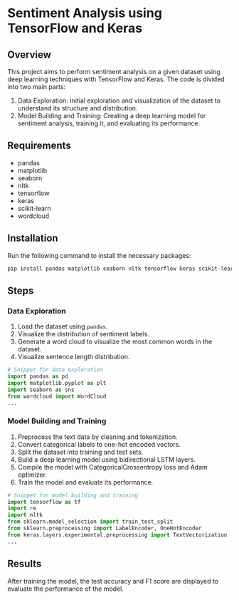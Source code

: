 # Sentiment Analysis using TensorFlow and Keras

## Overview

This project aims to perform sentiment analysis on a given dataset using deep learning techniques with TensorFlow and Keras. The code is divided into two main parts:

1. Data Exploration: Initial exploration and visualization of the dataset to understand its structure and distribution.
2. Model Building and Training: Creating a deep learning model for sentiment analysis, training it, and evaluating its performance.

## Requirements

- pandas
- matplotlib
- seaborn
- nltk
- tensorflow
- keras
- scikit-learn
- wordcloud

## Installation

Run the following command to install the necessary packages:

```bash
pip install pandas matplotlib seaborn nltk tensorflow keras scikit-learn wordcloud
```

## Steps

### Data Exploration

1. Load the dataset using `pandas`.
2. Visualize the distribution of sentiment labels.
3. Generate a word cloud to visualize the most common words in the dataset.
4. Visualize sentence length distribution.

```python
# Snippet for data exploration
import pandas as pd
import matplotlib.pyplot as plt
import seaborn as sns
from wordcloud import WordCloud
...
```

### Model Building and Training

1. Preprocess the text data by cleaning and tokenization.
2. Convert categorical labels to one-hot encoded vectors.
3. Split the dataset into training and test sets.
4. Build a deep learning model using bidirectional LSTM layers.
5. Compile the model with CategoricalCrossentropy loss and Adam optimizer.
6. Train the model and evaluate its performance.

```python
# Snippet for model building and training
import tensorflow as tf
import re
import nltk
from sklearn.model_selection import train_test_split
from sklearn.preprocessing import LabelEncoder, OneHotEncoder
from keras.layers.experimental.preprocessing import TextVectorization
...
```

## Results

After training the model, the test accuracy and F1 score are displayed to evaluate the performance of the model.

